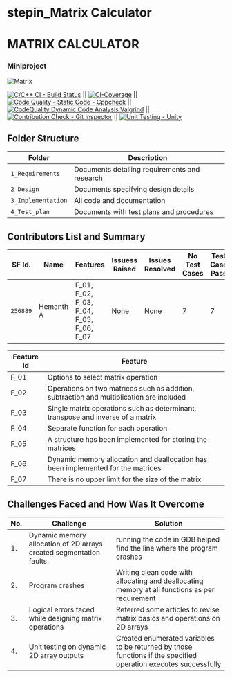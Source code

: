 # stepin_Matrix Calculator
# MATRIX CALCULATOR
### Miniproject 
![Matrix](https://user-images.githubusercontent.com/89777871/132370132-38b52589-57e0-4990-a71e-80d119327c1f.png)

[![C/C++ CI - Build Status](https://github.com/GallaRupesh/stepin_Matrix-Calculator/actions/workflows/c-cpp.yml/badge.svg)](https://github.com/GallaRupesh/stepin_Matrix-Calculator/actions/workflows/c-cpp.yml) || [![CI-Coverage](https://github.com/GallaRupesh/stepin_Matrix-Calculator/actions/workflows/gcov.yml/badge.svg)](https://github.com/GallaRupesh/stepin_Matrix-Calculator/actions/workflows/gcov.yml) || [![Code Quality - Static Code - Cppcheck](https://github.com/GallaRupesh/stepin_Matrix-Calculator/actions/workflows/cppcheck.yml/badge.svg)](https://github.com/GallaRupesh/stepin_Matrix-Calculator/actions/workflows/cppcheck.yml) || [![CodeQuality Dynamic Code Analysis Valgrind](https://github.com/GallaRupesh/stepin_Matrix-Calculator/actions/workflows/CodeQuality_Dynamic.yml/badge.svg)](https://github.com/GallaRupesh/stepin_Matrix-Calculator/actions/workflows/CodeQuality_Dynamic.yml) || [![Contribution Check - Git Inspector](https://github.com/GallaRupesh/stepin_Matrix-Calculator/actions/workflows/gitinspector.yml/badge.svg)](https://github.com/GallaRupesh/stepin_Matrix-Calculator/actions/workflows/gitinspector.yml) || [![Unit Testing - Unity](https://github.com/GallaRupesh/stepin_Matrix-Calculator/actions/workflows/unity.yml/badge.svg)](https://github.com/GallaRupesh/stepin_Matrix-Calculator/actions/workflows/unity.yml)




## Folder Structure
Folder             | Description
-------------------| -----------------------------------------
`1_Requirements`   | Documents detailing requirements and research
`2_Design`         | Documents specifying design details
`3_Implementation` | All code and documentation
`4_Test_plan`      | Documents with test plans and procedures

## Contributors List and Summary

SF Id. |  Name   |    Features    | Issuess Raised |Issues Resolved|No Test Cases|Test Case Pass
-------|---------|----------------|----------------|---------------|-------------|--------------
`256889` | Hemanth A | F_01, F_02, F_03, F_04, F_05, F_06, F_07   | None    | None   |7  |7    

| Feature Id | Feature |
| -----------|---------|
|F_01| Options to select matrix operation|
|F_02| Operations on two matrices such as addition, subtraction and multiplication are included|
|F_03| Single matrix operations such as determinant, transpose and inverse of a matrix |
|F_04| Separate function for each operation |
|F_05| A structure has been implemented for storing the matrices|
|F_06| Dynamic memory allocation and deallocation has been implemented for the matrices|
|F_07|  There is no upper limit for the size of the matrix|

## Challenges Faced and How Was It Overcome

| No. | Challenge | Solution
|-----|-----------|--------
|1. | Dynamic memory allocation of 2D arrays created segmentation faults| running the code in GDB helped find the line where the program crashes
|2. | Program crashes | Writing clean code with allocating and deallocating memory at all functions as per requirement|
|3. | Logical errors faced while designing matrix operations| Referred some articles to revise matrix basics and operations on 2D arrays
|4. | Unit testing on dynamic 2D array outputs| Created enumerated variables to be returned by those functions if the specified operation executes successfully


